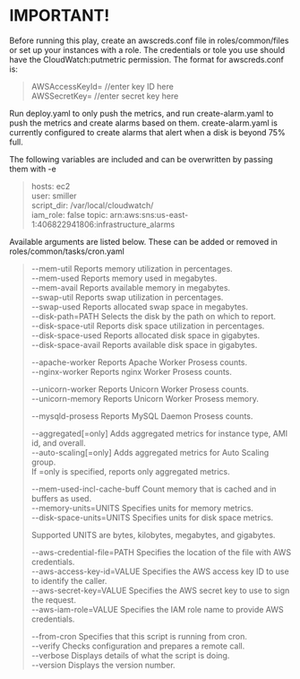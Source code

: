 IMPORTANT!
==========

Before running this play, create an awscreds.conf file in roles/common/files or set up your instances with a role. The credentials or tole you use should have the CloudWatch:putmetric permission.
The format for awscreds.conf is:


>AWSAccessKeyId= //enter key ID here  
>AWSSecretKey= //enter secret key here


Run deploy.yaml to only push the metrics, and run create-alarm.yaml to push the metrics and create alarms based on them. create-alarm.yaml is currently configured to create alarms that alert when a disk is beyond 75% full.

The following variables are included and can be overwritten by passing them with -e

>hosts: ec2  
>user: smiller  
>script_dir: /var/local/cloudwatch/  
>iam_role: false
>topic: arn:aws:sns:us-east-1:406822941806:infrastructure_alarms  

Available arguments are listed below. These can be added or removed in roles/common/tasks/cron.yaml

>--mem-util          Reports memory utilization in percentages.  
>--mem-used          Reports memory used in megabytes.  
>--mem-avail         Reports available memory in megabytes.  
>--swap-util         Reports swap utilization in percentages.  
>--swap-used         Reports allocated swap space in megabytes.  
>--disk-path=PATH    Selects the disk by the path on which to report.  
>--disk-space-util   Reports disk space utilization in percentages.  
>--disk-space-used   Reports allocated disk space in gigabytes.  
>--disk-space-avail  Reports available disk space in gigabytes.  
>   
>--apache-worker     Reports Apache Worker Prosess counts.  
>--nginx-worker      Reports nginx Worker Prosess counts.  
>   
>--unicorn-worker    Reports Unicorn Worker Prosess counts.  
>--unicorn-memory    Reports Unicorn Worker Prosess memory.  
>   
>--mysqld-prosess    Reports MySQL Daemon Prosess counts.  
>   
>--aggregated[=only]    Adds aggregated metrics for instance type, AMI id, and overall.  
>--auto-scaling[=only]  Adds aggregated metrics for Auto Scaling group.  
>                       If =only is specified, reports only aggregated metrics.  
>   
>--mem-used-incl-cache-buff  Count memory that is cached and in buffers as used.  
>--memory-units=UNITS        Specifies units for memory metrics.  
>--disk-space-units=UNITS    Specifies units for disk space metrics.  
>   
>  Supported UNITS are bytes, kilobytes, megabytes, and gigabytes.  
>   
>--aws-credential-file=PATH  Specifies the location of the file with AWS credentials.  
>--aws-access-key-id=VALUE   Specifies the AWS access key ID to use to identify the caller.  
>--aws-secret-key=VALUE      Specifies the AWS secret key to use to sign the request.  
>--aws-iam-role=VALUE        Specifies the IAM role name to provide AWS credentials.  
>   
>--from-cron  Specifies that this script is running from cron.  
>--verify     Checks configuration and prepares a remote call.  
>--verbose    Displays details of what the script is doing.  
>--version    Displays the version number.  
